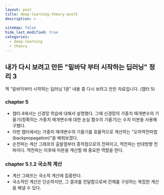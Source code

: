 ```yaml
---
layout: post
title: deep-learning-theory-post5
description: >
  
sitemap: false
hide_last_modified: true
categories:
  - deep-learning
  - theory
---
```


## 내가 다시 보려고 만든 "밑바닥 부터 시작하는 딥러닝" 정리 3

책 "밑바닥부터 시작하는 딥러닝 1권" 내용 중 다시 보려고 만든 자료입니다. (챕터 5)

### chapter 5

- 챕터 4에서는 신경망 학습에 대해서 설명했다. 그때 신경망의 가중치 매개변수의 기울기(정확히는 가중치 매개변수에 대한 손실 함수의 기울기)는 수치 미분을 사용해 구했다.
- 이번 챕터에서는 가중치 매개변수의 기울기를 효율적으로 계산하는 "오차역전파법(backpropagation)"을 배워보겠다.
- 순전파는 계산 그래프의 출발점부터 종착점으로의 전파이고, 역전파는 반대방향 전파이다. 역전파는 이후에 미분을 계산할 때 중요한 역할을 한다.

### chapter 5.1.2 국소적 계산

- 계산 그래프는 국소적 계산에 집중한다.
- 국소적인 계산은 단순하지만, 그 결과를 전달함으로써 전체를 구성하는 복잡한 계산을 해낼 수 있다.





